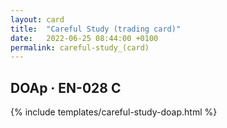 ```yaml
---
layout: card
title:  "Careful Study (trading card)"
date:   2022-06-25 08:44:00 +0100
permalink: careful-study_(card)
---
```


## DOAp &middot; EN-028 C

{% include templates/careful-study-doap.html %}